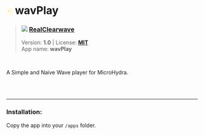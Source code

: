 <!---
This file is generated from the "details.yml" file. (Any changes here will be overwritten)
--->
# <img src="../../images\default_icon.png" width="16"> wavPlay
> ### <img src="https://github.com/RealClearwave.png?size=26" width="13"> **[RealClearwave](https://github.com/RealClearwave)**  
> Version: **1.0** | License: **[MIT](https://github.com/echo-lalia/MicroHydra-Apps/blob/main/LICENSE)**  
> App name: **wavPlay**
<br/>

A Simple and Naive Wave player for MicroHydra.


<br/><br/>

-----
### Installation:
Copy the app into your `/apps` folder.


